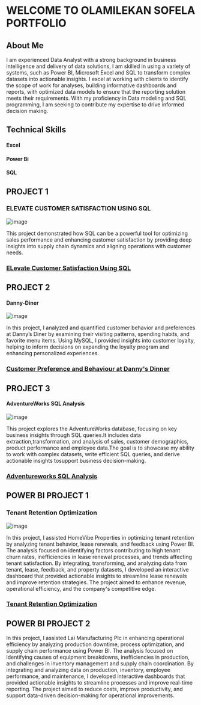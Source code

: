 # WELCOME TO OLAMILEKAN SOFELA PORTFOLIO

## About Me
 I am experienced Data Analyst with a strong background in business intelligence and delivery of data solutions, I am skilled in using a variety of systems, such as Power BI, Microsoft Excel and SQL to transform complex datasets into actionable insights. I excel at working with clients to identify the scope of work for analyses, building informative dashboards and reports, with optimized data models to ensure that the reporting solution meets their requirements. With my proficiency in Data modeling and SQL programming, I am seeking to contribute my expertise to drive informed decision making.

## Technical Skills
#### Excel
#### Power Bi
#### SQL

## PROJECT 1
### ELEVATE CUSTOMER SATISFACTION USING SQL
![image](https://github.com/user-attachments/assets/c5e49864-fbfb-4918-a272-3f64ab234a3c)

This project demonstrated how SQL can be a powerful tool for optimizing sales performance and enhancing customer satisfaction by providing deep insights into supply chain dynamics and aligning operations with customer needs.
### [ELevate Customer Satisfaction Using SQL](https://github.com/OLAMI04/Revolutionize-Supply-Chain-with-SQL)

## PROJECT 2
#### Danny-Diner
![image](https://github.com/user-attachments/assets/092038f3-1ce4-4311-ac1f-7f93d6ecd201)

In this project, I analyzed and quantified customer behavior and preferences at Danny’s Diner by examining their visiting patterns, spending habits, and favorite menu items. Using MySQL, I provided insights into customer loyalty, helping to inform decisions on expanding the loyalty program and enhancing personalized experiences.
### [Customer Preference and Behaviour at Danny's Dinner](https://github.com/OLAMI04/Danny-Dinner)

## PROJECT 3
#### AdventureWorks SQL Analysis 
![image](https://github.com/user-attachments/assets/b4322477-3304-4199-a1f6-5b1e151bf75c)

This project explores the AdventureWorks database, focusing on key business insights through SQL queries.It includes data extraction,transformation, and analysis of sales, customer demographics, product performance and employee data.The goal is to showcase my ability to work with complex datasets, write efficient SQL queries, and derive actionable insights tosupport business decision-making.
### [Adventureworks SQL Analysis](https://github.com/OLAMI04/AdventureWorks)

## POWER BI PROJECT 1
### Tenant Retention Optimization
![image](https://github.com/user-attachments/assets/456ffabb-c435-4110-88a4-e5eaabe7c41e)


In this project, I assisted HomeVibe Properties in optimizing tenant retention by analyzing tenant behavior, lease renewals, and feedback using Power BI. The analysis focused on identifying factors contributing to high tenant churn rates, inefficiencies in lease renewal processes, and trends affecting tenant satisfaction. By integrating, transforming, and analyzing data from tenant, lease, feedback, and property datasets, I developed an interactive dashboard that provided actionable insights to streamline lease renewals and improve retention strategies. The project aimed to enhance revenue, operational efficiency, and the company's competitive edge.
### [Tenant Retention Optimization](https://github.com/OLAMI04/Power-BI-Dashboard)

## POWER BI PROJECT 2


In this project, I assisted Lai Manufacturing Plc in enhancing operational efficiency by analyzing production downtime, process optimization, and supply chain performance using Power BI. The analysis focused on identifying causes of equipment breakdowns, inefficiencies in production, and challenges in inventory management and supply chain coordination. By integrating and analyzing data on production, inventory, employee performance, and maintenance, I developed interactive dashboards that provided actionable insights to streamline processes and improve real-time reporting. The project aimed to reduce costs, improve productivity, and support data-driven decision-making for operational improvements.
